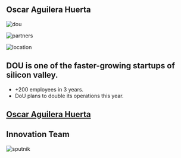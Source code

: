 ## Oscar Aguilera Huerta 

![dou](https://www.cloudbees.com/sites/default/files/20170704001638_logo_dou_1.png)


![partners](../../../img/partners.png)


![location](../../../img/locations_dou.png)


## DOU is one of the faster-growing startups of silicon valley.

* +200 employees in 3 years.
* DoU plans to double its operations this year.


<!-- .slide: data-background="../../../img/LinkedIn-Groups.jpg" data-background-size="contain" -->

## [Oscar Aguilera Huerta](https://www.linkedin.com/in/oscar-aguilera-huerta-6bb23761/)


## Innovation Team

![sputnik](img/sputnik.png)